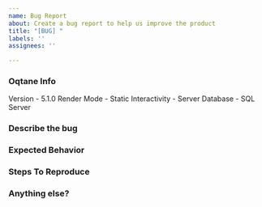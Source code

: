 ```yaml
---
name: Bug Report
about: Create a bug report to help us improve the product
title: "[BUG] "
labels: ''
assignees: ''

---
```


### Oqtane Info
Version - 5.1.0
Render Mode - Static 
Interactivity - Server
Database - SQL Server

### Describe the bug


### Expected Behavior


### Steps To Reproduce


### Anything else?
